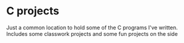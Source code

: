 # C projects

Just a common location to hold some of the C programs I've written. Includes some classwork projects and some fun projects on the side
